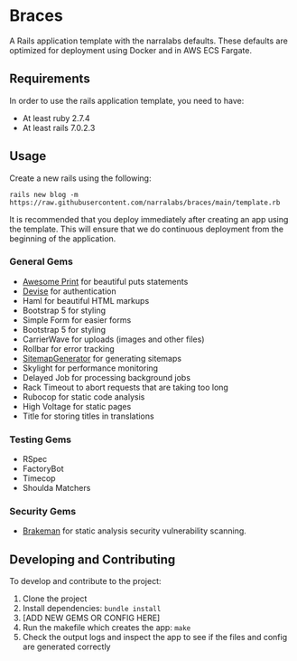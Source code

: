 # Braces

A Rails application template with the narralabs defaults. These defaults are optimized for deployment using Docker and in AWS ECS Fargate.

## Requirements

In order to use the rails application template, you need to have:

- At least ruby 2.7.4
- At least rails 7.0.2.3

## Usage

Create a new rails using the following:

```
rails new blog -m https://raw.githubusercontent.com/narralabs/braces/main/template.rb
```

It is recommended that you deploy immediately after creating an app using the template.
This will ensure that we do continuous deployment from the beginning of the application.

### General Gems

- [Awesome Print](https://github.com/awesome-print/awesome_print) for beautiful puts statements
- [Devise](https://github.com/heartcombo/devise) for authentication
- Haml for beautiful HTML markups
- Bootstrap 5 for styling
- Simple Form for easier forms
- Bootstrap 5 for styling
- CarrierWave for uploads (images and other files)
- Rollbar for error tracking
- [SitemapGenerator](https://github.com/kjvarga/sitemap_generator) for generating sitemaps
- Skylight for performance monitoring
- Delayed Job for processing background jobs
- Rack Timeout to abort requests that are taking too long
- Rubocop for static code analysis
- High Voltage for static pages
- Title for storing titles in translations

### Testing Gems

- RSpec
- FactoryBot
- Timecop
- Shoulda Matchers

### Security Gems

- [Brakeman](https://github.com/presidentbeef/brakeman) for static analysis security vulnerability scanning.

## Developing and Contributing

To develop and contribute to the project:

1. Clone the project
2. Install dependencies: `bundle install`
3. [ADD NEW GEMS OR CONFIG HERE]
4. Run the makefile which creates the app: `make`
5. Check the output logs and inspect the app to see if the files and config are generated correctly
